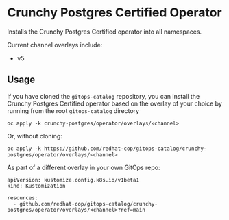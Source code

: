 # Crunchy Postgres Certified Operator

Installs the Crunchy Postgres Certified operator into all namespaces.

Current channel overlays include:
* v5

## Usage

If you have cloned the `gitops-catalog` repository, you can install the Crunchy Postgres Certified operator based on the overlay of your choice by running from the root `gitops-catalog` directory

```
oc apply -k crunchy-postgres/operator/overlays/<channel>
```

Or, without cloning:

```
oc apply -k https://github.com/redhat-cop/gitops-catalog/crunchy-postgres/operator/overlays/<channel>
```

As part of a different overlay in your own GitOps repo:

```
apiVersion: kustomize.config.k8s.io/v1beta1
kind: Kustomization

resources:
  - github.com/redhat-cop/gitops-catalog/crunchy-postgres/operator/overlays/<channel>?ref=main
```
